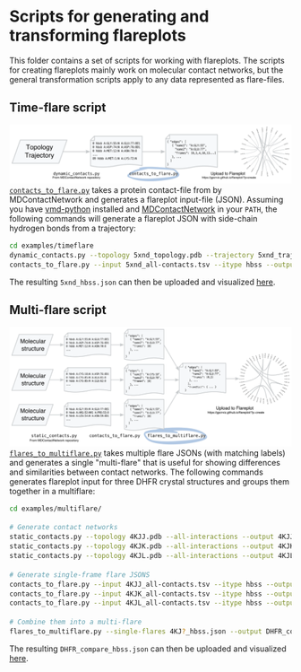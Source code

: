 # Scripts for generating and transforming flareplots

This folder contains a set of scripts for working with flareplots. The scripts for creating flareplots mainly work on molecular contact networks, but the general transformation scripts apply to any data represented as flare-files. 

## Time-flare script
![Time-flare flowchart](../imgs/Timeflare-input-flow.png)
[`contacts_to_flare.py`](https://raw.githubusercontent.com/GPCRviz/flareplot/master/input/flare-scripts/contacts_to_flare.py) takes a protein contact-file from by MDContactNetwork and generates a flareplot input-file (JSON). Assuming you have [vmd-python](https://github.com/Eigenstate/vmd-python) installed and [MDContactNetwork](https://github.com/akma327/MDContactNetworks) in your `PATH`, the following commands will generate a flareplot JSON with side-chain hydrogen bonds from a trajectory:
```bash
cd examples/timeflare
dynamic_contacts.py --topology 5xnd_topology.pdb --trajectory 5xnd_trajectory.dcd --all-interactions --output 5xnd_all-contacts.tsv
contacts_to_flare.py --input 5xnd_all-contacts.tsv --itype hbss --output 5xnd_hbss.json
```
The resulting `5xnd_hbss.json` can then be uploaded and visualized [here](https://gpcrviz.github.io/flareplot/?p=create).



## Multi-flare script
![Multi-flare flowchart](../imgs/Multiflare-input-flow.png)
[`flares_to_multiflare.py`](https://raw.githubusercontent.com/GPCRviz/flareplot/master/input/contacts_to_flare.py) takes multiple flare JSONs (with matching labels) and generates a single "multi-flare" that is useful for showing differences and similarities between contact networks. The following commands generates flareplot input for three DHFR crystal structures and groups them together in a multiflare:
```bash
cd examples/multiflare/

# Generate contact networks
static_contacts.py --topology 4KJJ.pdb --all-interactions --output 4KJJ_all-contacts.tsv
static_contacts.py --topology 4KJK.pdb --all-interactions --output 4KJK_all-contacts.tsv
static_contacts.py --topology 4KJL.pdb --all-interactions --output 4KJL_all-contacts.tsv

# Generate single-frame flare JSONS
contacts_to_flare.py --input 4KJJ_all-contacts.tsv --itype hbss --output 4KJJ_hbss.json
contacts_to_flare.py --input 4KJK_all-contacts.tsv --itype hbss --output 4KJK_hbss.json
contacts_to_flare.py --input 4KJL_all-contacts.tsv --itype hbss --output 4KJL_hbss.json

# Combine them into a multi-flare
flares_to_multiflare.py --single-flares 4KJ?_hbss.json --output DHFR_compare_hbss.json
```
The resulting `DHFR_compare_hbss.json` can then be uploaded and visualized [here](https://gpcrviz.github.io/flareplot/?p=create).
